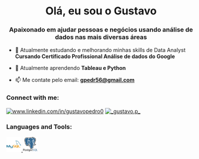 <h1 align="center">Olá, eu sou o Gustavo</h1>
<h3 align="center">Apaixonado em ajudar pessoas e negócios usando análise de dados nas mais diversas áreas</h3>

- 🔭 Atualmente estudando e melhorando minhas skills de Data Analyst **Cursando Certificado Profissional Análise de dados do Google**

- 🌱 Atualmente aprendendo **Tableau e Python**

- 📫 Me contate pelo email: **gpedr56@gmail.com**

<h3 align="left">Connect with me:</h3>
<p align="left">
<a href="https://linkedin.com/in/www.linkedin.com/in/gustavopedro0" target="blank"><img align="center" src="https://raw.githubusercontent.com/rahuldkjain/github-profile-readme-generator/master/src/images/icons/Social/linked-in-alt.svg" alt="www.linkedin.com/in/gustavopedro0" height="30" width="40" /></a>
<a href="https://instagram.com/_gustavo.p_" target="blank"><img align="center" src="https://raw.githubusercontent.com/rahuldkjain/github-profile-readme-generator/master/src/images/icons/Social/instagram.svg" alt="_gustavo.p_" height="30" width="40" /></a>
</p>

<h3 align="left">Languages and Tools:</h3>
<p align="left"> <a href="https://www.mysql.com/" target="_blank" rel="noreferrer"> <img src="https://raw.githubusercontent.com/devicons/devicon/master/icons/mysql/mysql-original-wordmark.svg" alt="mysql" width="40" height="40"/> </a> <a href="https://www.postgresql.org" target="_blank" rel="noreferrer"> <img src="https://raw.githubusercontent.com/devicons/devicon/master/icons/postgresql/postgresql-original-wordmark.svg" alt="postgresql" width="40" height="40"/> </a> </p>


